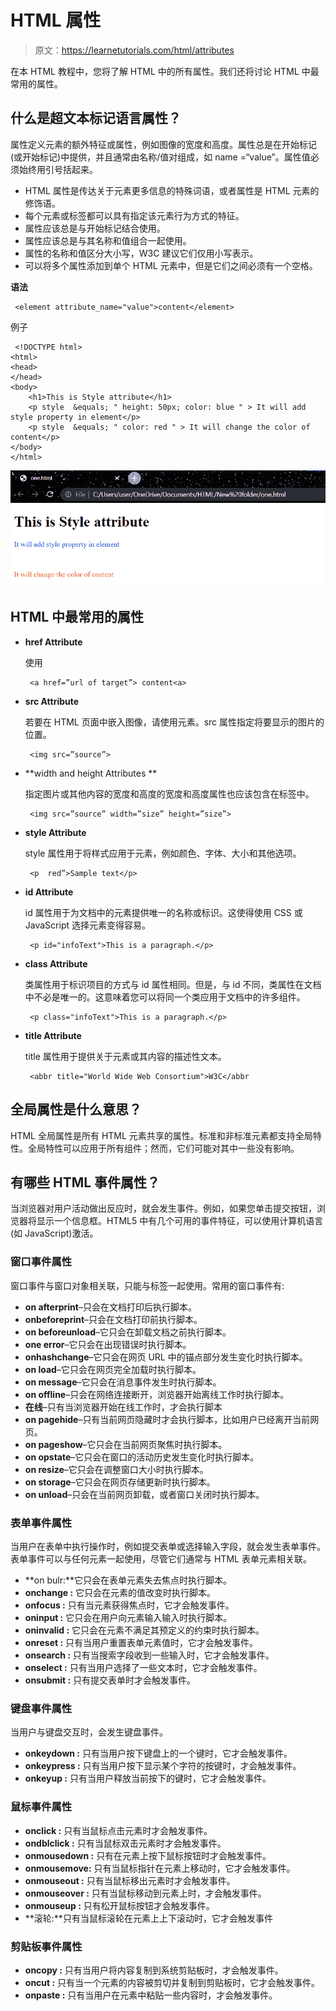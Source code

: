 # HTML 属性

> 原文：<https://learnetutorials.com/html/attributes>

在本 HTML 教程中，您将了解 HTML 中的所有属性。我们还将讨论 HTML 中最常用的属性。

## 什么是超文本标记语言属性？

属性定义元素的额外特征或属性，例如图像的宽度和高度。属性总是在开始标记(或开始标记)中提供，并且通常由名称/值对组成，如 name =“value”。属性值必须始终用引号括起来。

*   HTML 属性是传达关于元素更多信息的特殊词语，或者属性是 HTML 元素的修饰语。
*   每个元素或标签都可以具有指定该元素行为方式的特征。
*   属性应该总是与开始标记结合使用。
*   属性应该总是与其名称和值组合一起使用。
*   属性的名称和值区分大小写，W3C 建议它们仅用小写表示。
*   可以将多个属性添加到单个 HTML 元素中，但是它们之间必须有一个空格。

**语法**

```
 <element attribute_name="value">content</element> 

```

例子

```
 <!DOCTYPE html> 
<html> 
<head> 
</head> 
<body> 
    <h1>This is Style attribute</h1> 
    <p style  &equals; " height: 50px; color: blue " > It will add style property in element</p> 
    <p style  &equals; " color: red " > It will change the color of content</p> 
</body> 
</html> 

```

![HTML - Introduction](img/de390d381759030361dcc894f5f0557b.png)

## HTML 中最常用的属性

*   **href Attribute**

    使用

    ```
     <a href=”url of target”> content<a>
    ```

*   **src Attribute**

    若要在 HTML 页面中嵌入图像，请使用元素。src 属性指定将要显示的图片的位置。

    ```
     <img src=”source”>
    ```

*   **width and height Attributes **

    指定图片或其他内容的宽度和高度的宽度和高度属性也应该包含在标签中。

    ```
     <img src=”source” width=”size” height=”size”>
    ```

*   **style Attribute** 

    style 属性用于将样式应用于元素，例如颜色、字体、大小和其他选项。

    ```
     <p  red”>Sample text</p>

    ```

*   **id Attribute** 

    id 属性用于为文档中的元素提供唯一的名称或标识。这使得使用 CSS 或 JavaScript 选择元素变得容易。

    ```
     <p id="infoText">This is a paragraph.</p>

    ```

*   **class Attribute** 

    类属性用于标识项目的方式与 id 属性相同。但是，与 id 不同，类属性在文档中不必是唯一的。这意味着您可以将同一个类应用于文档中的许多组件。

    ```
     <p class="infoText">This is a paragraph.</p>

    ```

*   **title Attribute** 

    title 属性用于提供关于元素或其内容的描述性文本。

    ```
     <abbr title="World Wide Web Consortium">W3C</abbr

    ```

## 全局属性是什么意思？

HTML 全局属性是所有 HTML 元素共享的属性。标准和非标准元素都支持全局特性。全局特性可以应用于所有组件；然而，它们可能对其中一些没有影响。

## 有哪些 HTML 事件属性？

当浏览器对用户活动做出反应时，就会发生事件。例如，如果您单击提交按钮，浏览器将显示一个信息框。HTML5 中有几个可用的事件特征，可以使用计算机语言(如 JavaScript)激活。

### 窗口事件属性

窗口事件与窗口对象相关联，只能与标签一起使用。常用的窗口事件有:

*   **on afterprint**–只会在文档打印后执行脚本。
*   **onbeforeprint**–只会在文档打印前执行脚本。
*   **on beforeunload**–它只会在卸载文档之前执行脚本。
*   **one error**–它只会在出现错误时执行脚本。
*   **onhashchange**–它只会在网页 URL 中的锚点部分发生变化时执行脚本。
*   **on load**–它只会在网页完全加载时执行脚本。
*   **on message**–它只会在消息事件发生时执行脚本。
*   **on offline**–只会在网络连接断开，浏览器开始离线工作时执行脚本。
*   **在线**–只有当浏览器开始在线工作时，才会执行脚本
*   **on pagehide**–只有当前网页隐藏时才会执行脚本，比如用户已经离开当前网页。
*   **on pageshow**–它只会在当前网页聚焦时执行脚本。
*   **on opstate**–它只会在窗口的活动历史发生变化时执行脚本。
*   **on resize**–它只会在调整窗口大小时执行脚本。
*   **on storage**–它只会在网页存储更新时执行脚本。
*   **on unload**–只会在当前网页卸载，或者窗口关闭时执行脚本。

### 表单事件属性

当用户在表单中执行操作时，例如提交表单或选择输入字段，就会发生表单事件。表单事件可以与任何元素一起使用，尽管它们通常与 HTML 表单元素相关联。

*   **on bulr:**它只会在表单元素失去焦点时执行脚本。
*   **onchange :** 它只会在元素的值改变时执行脚本。
*   **onfocus :** 只有当元素获得焦点时，它才会触发事件。
*   **oninput :** 它只会在用户向元素输入输入时执行脚本。
*   **oninvalid :** 它只会在元素不满足其预定义的约束时执行脚本。
*   **onreset :** 只有当用户重置表单元素值时，它才会触发事件。
*   **onsearch :** 只有当搜索字段收到一些输入时，它才会触发事件。
*   **onselect :** 只有当用户选择了一些文本时，它才会触发事件。
*   **onsubmit :** 只有提交表单时才会触发事件。

### 键盘事件属性

当用户与键盘交互时，会发生键盘事件。

*   **onkeydown :** 只有当用户按下键盘上的一个键时，它才会触发事件。
*   **onkeypress :** 只有当用户按下显示某个字符的按键时，才会触发事件。
*   **onkeyup :** 只有当用户释放当前按下的键时，它才会触发事件。

### 鼠标事件属性

*   **onclick :** 只有当鼠标点击元素时才会触发事件。
*   **ondblclick :** 只有当鼠标双击元素时才会触发事件。
*   **onmousedown :** 只有在元素上按下鼠标按钮时才会触发事件。
*   **onmousemove:** 只有当鼠标指针在元素上移动时，它才会触发事件。
*   **onmouseout :** 只有当鼠标移出元素时才会触发事件。
*   **onmouseover :** 只有当鼠标移动到元素上时，才会触发事件。
*   **onmouseup :** 只有松开鼠标按钮才会触发事件。
*   **滚轮:**只有当鼠标滚轮在元素上上下滚动时，它才会触发事件

### 剪贴板事件属性

*   **oncopy :** 只有当用户将内容复制到系统剪贴板时，才会触发事件。
*   **oncut :** 只有当一个元素的内容被剪切并复制到剪贴板时，它才会触发事件。
*   **onpaste :** 只有当用户在元素中粘贴一些内容时，才会触发事件。